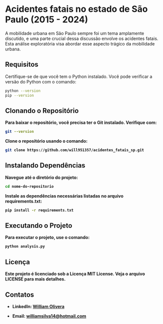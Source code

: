 # Acidentes fatais no estado de São Paulo (2015 - 2024)

A mobilidade urbana em São Paulo sempre foi um tema amplamente discutido, e uma parte crucial dessa discussão envolve os acidentes fatais. Esta análise exploratória visa abordar esse aspecto trágico da mobilidade urbana.

## Requisitos

Certifique-se de que você tem o Python instalado. Você pode verificar a versão do Python com o comando:

```bash
python --version
pip --version
```
<b>

## Clonando o Repositório
Para baixar o repositório, você precisa ter o Git instalado. Verifique com:

```bash
git --version
```
Clone o repositório usando o comando:
```bash
git clone https://github.com/will951357/acidentes_fatais_sp.git
```

## Instalando Dependências
Navegue até o diretório do projeto:
```bash
cd nome-do-repositorio
```
Instale as dependências necessárias listadas no arquivo requirements.txt:
```bash
pip install -r requirements.txt
```

## Executando o Projeto
Para executar o projeto, use o comando:
```bash
python analysis.py

```


## Licença
Este projeto é licenciado sob a Licença MIT License. Veja o arquivo LICENSE para mais detalhes.


## Contatos
+ LinkedIn: [William Olivera](https://www.linkedin.com/in/william-oliveira-641910169/)

+ Email: williamsilva14@hotmail.com
